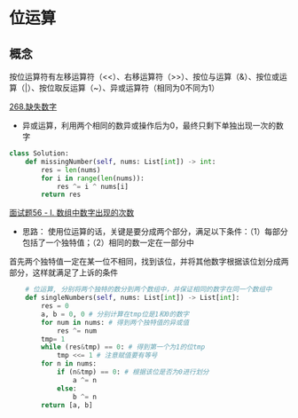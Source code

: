 # 位运算
## 概念
按位运算符有左移运算符（<<）、右移运算符（>>）、按位与运算（&）、按位或运算（|）、按位取反运算（~）、异或运算符（相同为0不同为1）

[268.缺失数字](https://leetcode-cn.com/problems/missing-number/)
* 异或运算，利用两个相同的数异或操作后为0，最终只剩下单独出现一次的数字
```python
class Solution:
    def missingNumber(self, nums: List[int]) -> int:
        res = len(nums)
        for i in range(len(nums)):
            res ^= i ^ nums[i]
        return res 
```
[面试题56 - I. 数组中数字出现的次数](https://leetcode-cn.com/problems/shu-zu-zhong-shu-zi-chu-xian-de-ci-shu-lcof/)
* 思路：
使用位运算的话，关键是要分成两个部分，满足以下条件：（1）每部分包括了一个独特值；（2）相同的数一定在一部分中

首先两个独特值一定在某一位不相同，找到该位，并将其他数字根据该位划分成两部分，这样就满足了上诉的条件
```python
    # 位运算, 分别将两个独特的数分到两个数组中，并保证相同的数字在同一个数组中
    def singleNumbers(self, nums: List[int]) -> List[int]:
        res = 0
        a, b = 0, 0 # 分别计算在tmp位是1和0的数字
        for num in nums: # 得到两个独特值的异或值
            res ^= num
        tmp= 1
        while (res&tmp) == 0: # 得到第一个为1的位tmp
            tmp <<= 1 # 注意赋值要有等号
        for n in nums:
            if (n&tmp) == 0: # 根据该位是否为0进行划分
                a ^= n
            else: 
                b ^= n
        return [a, b]
```


